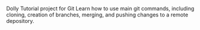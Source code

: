 Dolly
Tutorial project for Git
Learn how to use main git commands, including cloning, creation of branches, merging, and pushing changes to a remote depository.
